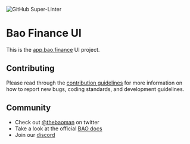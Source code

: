 ![GitHub Super-Linter](https://github.com/baofinance/ui/workflows/Lint%20Code%20Base/badge.svg)

# Bao Finance UI
This is the [app.bao.finance](https://app.bao.finance) UI project.

## Contributing
Please read through the [contribution guidelines](./CONTRIBUTING.md) for more information on 
how to report new bugs, coding standards, and development guidelines.

## Community
- Check out [@thebaoman](https://twitter.com/thebaoman) on twitter
- Take a look at the official [BAO docs](https://docs.bao.finance/)
- Join our [discord](https://discord.gg/BW3P62vJXT)
